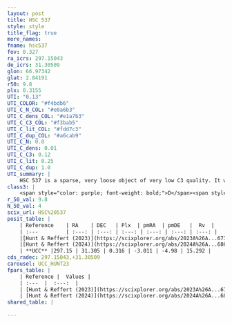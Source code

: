```yaml
---
layout: post
title: HSC 537
style: style
title_flag: true
more_names: 
fname: hsc537
fov: 0.327
ra_icrs: 297.15043
de_icrs: 31.30509
glon: 66.97342
glat: 2.84191
r50: 9.8
plx: 0.3155
UTI: "0.13"
UTI_COLOR: "#f4bdb6"
UTI_C_N_COL: "#e0a6b3"
UTI_C_dens_COL: "#e1a7b3"
UTI_C_C3_COL: "#f3bab5"
UTI_C_lit_COL: "#fdd7c3"
UTI_C_dup_COL: "#a6cab9"
UTI_C_N: 0.0
UTI_C_dens: 0.01
UTI_C_C3: 0.12
UTI_C_lit: 0.25
UTI_C_dup: 1.0
UTI_summary: |
    HSC 537 is a sparse, very loose object of very low C3 quality. It was recently reported in the literature.<br><br><span style="color: #99180f; font-weight: bold;">Warning: </span>contains less than 25 stars with <i>P>0.5</i> estimated.
class3: |
    <span style="color: purple; font-weight: bold;">D</span><span style="color: red; font-weight: bold;">C</span>
r_50_val: 9.8
N_50_val: 4
scix_url: HSC%20537
posit_table: |
    | Reference    | RA    | DEC   | Plx  | pmRA  | pmDE   |  Rv  |
    | :---         | :---: | :---: | :---: | :---: | :---: | :---: |
    |[Hunt & Reffert (2023)](https://scixplorer.org/abs/2023A%26A...673A.114H) | 297.208 | 31.359 | 0.322 | -3.005 | -4.938 | -- |
    |[Hunt & Reffert (2024)](https://scixplorer.org/abs/2024A%26A...686A..42H) | 297.208 | 31.359 | 0.322 | -3.005 | -4.938 | -- |
    | **UCC** |297.15 | 31.305 | 0.316 | -3.011 | -4.98 | 15.292 | 
cds_radec: 297.15043,+31.30509
carousel: UCC_HUNT23
fpars_table: |
    | Reference |  Values |
    | :---  |  :---:  |
    | [Hunt & Reffert (2023)](https://scixplorer.org/abs/2023A%26A...673A.114H) | `AV50=1.589, diffAV50=1.607, MOD50=12.212, logAge50=8.203` |
    | [Hunt & Reffert (2024)](https://scixplorer.org/abs/2024A%26A...686A..42H) | `MassJ=92.6939` |
shared_table: |
    
---
```

